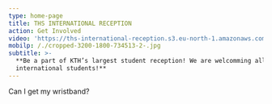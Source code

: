 ```yaml
---
type: home-page
title: THS INTERNATIONAL RECEPTION
action: Get Involved
video: 'https://ths-international-reception.s3.eu-north-1.amazonaws.com/osqvik.mp4'
mobilp: /./cropped-3200-1800-734513-2-.jpg
subtitle: >-
  **Be a part of KTH’s largest student reception! We are welcomming all
  international students!**
---
```

Can I get my wristband?
